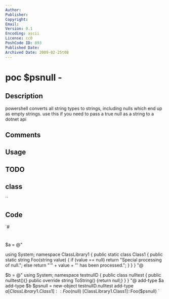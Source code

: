 ```yaml
---
Author: 
Publisher: 
Copyright: 
Email: 
Version: 0.1
Encoding: ascii
License: cc0
PoshCode ID: 893
Published Date: 
Archived Date: 2009-02-25t08
---
```


# poc $psnull - 

## Description

powershell converts all string types to strings, including nulls which end up as empty strings. use this if you need to pass a true null as a string to a dotnet api

## Comments



## Usage



## TODO



## class

``

## Code

`#
 #
 $a = @"
 
 using System;
 namespace ClassLibrary1
 {
 public static class Class1
 {
 public static string Foo(string value)
 {
 if (value == null)
     return "Special processing of null.";
 else
     return "'" + value + "' has been processed.";
 }
 }
 }
 "@
 
 $b = @"
 using System;
 namespace testnullD
 {
 public class nulltest
 {
 public nulltest(){}
 public override string ToString() {return null;}
 }
 }
 "@
 add-type $a
 add-type $b
 $psnull = new-object testnullD.nulltest
 add-type $a
 [ClassLibrary1.Class1]::Foo($null)
 [ClassLibrary1.Class1]::Foo($psnull)
`

